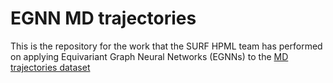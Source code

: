 # EGNN MD trajectories
This is the repository for the work that the SURF HPML team has performed on applying Equivariant Graph Neural Networks (EGNNs) to the [MD trajectories dataset](http://quantum-machine.org/datasets/)
